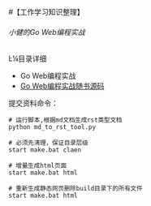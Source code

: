 #【工作学习知识整理】

###### 小健的Go Web编程实战


Ŀ¼目录详细

- Go Web编程实战
- [Go Web编程实战随书源码](https://gitee.com/hujianli94net/goWebActualCombat)    




提交资料命令：
```
# 运行脚本,根据md文档生成rst类型文档
python md_to_rst_tool.py 

# 必须先清理，保证目录层级
start make.bat claen	

# 增量生成html页面	
start make.bat html

# 重新生成静态网页删除build目录下的所有文件
start make.bat html
```

